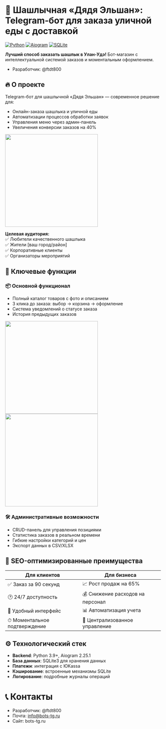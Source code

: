 # 🍢 Шашлычная «Дядя Эльшан»: Telegram-бот для заказа уличной еды с доставкой

[![Python](https://img.shields.io/badge/Python-3.9%2B-blue?logo=python)](https://python.org)
[![Aiogram](https://img.shields.io/badge/Aiogram-2.x-green?logo=telegram)](https://docs.aiogram.dev/)
[![SQLite](https://img.shields.io/badge/SQLite-3%2B-lightgrey?logo=sqlite)](https://sqlite.org)

**Лучший способ заказать шашлык в Улан-Удэ!** Бот-магазин с интеллектуальной системой заказов и моментальным оформлением.
- Разработчик: @ftdt800
## 🔥 О проекте
Telegram-бот для шашлычной «Дядя Эльшан» — современное решение для:
- Онлайн-заказа шашлыка и уличной еды
- Автоматизации процессов обработки заявок
- Управления меню через админ-панель
- Увеличения конверсии заказов на 40%
<img src="https://github.com/user-attachments/assets/7d8874b8-d2af-4686-9ec0-02d560b96399" width="300" />

**Целевая аудитория:**  
✅ Любители качественного шашлыка  
✅ Жители [ваш город/район]  
✅ Корпоративные клиенты  
✅ Организаторы мероприятий

## 🚀 Ключевые функции
### 📦 Основной функционал
- Полный каталог товаров с фото и описанием
- 3 клика до заказа: выбор → корзина → оформление
- Система уведомлений о статусе заказа
- История предыдущих заказов

<img src="https://github.com/user-attachments/assets/d6ec056c-e3ba-4c20-95f8-1248010ea8c1" width="300" />
<img src="https://github.com/user-attachments/assets/6fe0976a-a09c-4e05-a0cb-799f263c8c77" width="300" />

### 🛠 Административные возможности
- CRUD-панель для управления позициями
- Статистика заказов в реальном времени
- Гибкие настройки категорий и цен
- Экспорт данных в CSV/XLSX

## 📌 SEO-оптимизированные преимущества
| Для клиентов | Для бизнеса |
|--------------|-------------|
| ✅ Заказ за 90 секунд | 📈 Рост продаж на 65% |
| 🕑 24/7 доступность | 💰 Снижение расходов на персонал |
| 📲 Удобный интерфейс | 📊 Автоматизация учета |
| ⏱ Моментальное подтверждение | 🔐 Централизованное управление |

## ⚙️ Технологический стек
- **Backend**: Python 3.9+, Aiogram 2.25.1
- **База данных**: SQLite3 для хранения данных
- **Платежи**: интеграция с ЮKassa
- **Кэширование**: встроенные механизмы SQLite
- **Логирование**: подробные журналы операций

# 📞 Контакты
- Разработчик: @ftdt800
- Почта: info@bots-tg.ru
- Сайт: bots-tg.ru

